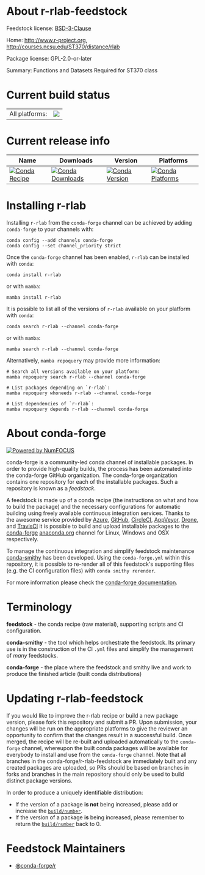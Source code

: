 About r-rlab-feedstock
======================

Feedstock license: [BSD-3-Clause](https://github.com/conda-forge/r-rlab-feedstock/blob/main/LICENSE.txt)

Home: http://www.r-project.org, http://courses.ncsu.edu/ST370/distance/rlab

Package license: GPL-2.0-or-later

Summary: Functions and Datasets Required for ST370 class

Current build status
====================


<table><tr><td>All platforms:</td>
    <td>
      <a href="https://dev.azure.com/conda-forge/feedstock-builds/_build/latest?definitionId=2450&branchName=main">
        <img src="https://dev.azure.com/conda-forge/feedstock-builds/_apis/build/status/r-rlab-feedstock?branchName=main">
      </a>
    </td>
  </tr>
</table>

Current release info
====================

| Name | Downloads | Version | Platforms |
| --- | --- | --- | --- |
| [![Conda Recipe](https://img.shields.io/badge/recipe-r--rlab-green.svg)](https://anaconda.org/conda-forge/r-rlab) | [![Conda Downloads](https://img.shields.io/conda/dn/conda-forge/r-rlab.svg)](https://anaconda.org/conda-forge/r-rlab) | [![Conda Version](https://img.shields.io/conda/vn/conda-forge/r-rlab.svg)](https://anaconda.org/conda-forge/r-rlab) | [![Conda Platforms](https://img.shields.io/conda/pn/conda-forge/r-rlab.svg)](https://anaconda.org/conda-forge/r-rlab) |

Installing r-rlab
=================

Installing `r-rlab` from the `conda-forge` channel can be achieved by adding `conda-forge` to your channels with:

```
conda config --add channels conda-forge
conda config --set channel_priority strict
```

Once the `conda-forge` channel has been enabled, `r-rlab` can be installed with `conda`:

```
conda install r-rlab
```

or with `mamba`:

```
mamba install r-rlab
```

It is possible to list all of the versions of `r-rlab` available on your platform with `conda`:

```
conda search r-rlab --channel conda-forge
```

or with `mamba`:

```
mamba search r-rlab --channel conda-forge
```

Alternatively, `mamba repoquery` may provide more information:

```
# Search all versions available on your platform:
mamba repoquery search r-rlab --channel conda-forge

# List packages depending on `r-rlab`:
mamba repoquery whoneeds r-rlab --channel conda-forge

# List dependencies of `r-rlab`:
mamba repoquery depends r-rlab --channel conda-forge
```


About conda-forge
=================

[![Powered by
NumFOCUS](https://img.shields.io/badge/powered%20by-NumFOCUS-orange.svg?style=flat&colorA=E1523D&colorB=007D8A)](https://numfocus.org)

conda-forge is a community-led conda channel of installable packages.
In order to provide high-quality builds, the process has been automated into the
conda-forge GitHub organization. The conda-forge organization contains one repository
for each of the installable packages. Such a repository is known as a *feedstock*.

A feedstock is made up of a conda recipe (the instructions on what and how to build
the package) and the necessary configurations for automatic building using freely
available continuous integration services. Thanks to the awesome service provided by
[Azure](https://azure.microsoft.com/en-us/services/devops/), [GitHub](https://github.com/),
[CircleCI](https://circleci.com/), [AppVeyor](https://www.appveyor.com/),
[Drone](https://cloud.drone.io/welcome), and [TravisCI](https://travis-ci.com/)
it is possible to build and upload installable packages to the
[conda-forge](https://anaconda.org/conda-forge) [anaconda.org](https://anaconda.org/)
channel for Linux, Windows and OSX respectively.

To manage the continuous integration and simplify feedstock maintenance
[conda-smithy](https://github.com/conda-forge/conda-smithy) has been developed.
Using the ``conda-forge.yml`` within this repository, it is possible to re-render all of
this feedstock's supporting files (e.g. the CI configuration files) with ``conda smithy rerender``.

For more information please check the [conda-forge documentation](https://conda-forge.org/docs/).

Terminology
===========

**feedstock** - the conda recipe (raw material), supporting scripts and CI configuration.

**conda-smithy** - the tool which helps orchestrate the feedstock.
                   Its primary use is in the construction of the CI ``.yml`` files
                   and simplify the management of *many* feedstocks.

**conda-forge** - the place where the feedstock and smithy live and work to
                  produce the finished article (built conda distributions)


Updating r-rlab-feedstock
=========================

If you would like to improve the r-rlab recipe or build a new
package version, please fork this repository and submit a PR. Upon submission,
your changes will be run on the appropriate platforms to give the reviewer an
opportunity to confirm that the changes result in a successful build. Once
merged, the recipe will be re-built and uploaded automatically to the
`conda-forge` channel, whereupon the built conda packages will be available for
everybody to install and use from the `conda-forge` channel.
Note that all branches in the conda-forge/r-rlab-feedstock are
immediately built and any created packages are uploaded, so PRs should be based
on branches in forks and branches in the main repository should only be used to
build distinct package versions.

In order to produce a uniquely identifiable distribution:
 * If the version of a package **is not** being increased, please add or increase
   the [``build/number``](https://docs.conda.io/projects/conda-build/en/latest/resources/define-metadata.html#build-number-and-string).
 * If the version of a package **is** being increased, please remember to return
   the [``build/number``](https://docs.conda.io/projects/conda-build/en/latest/resources/define-metadata.html#build-number-and-string)
   back to 0.

Feedstock Maintainers
=====================

* [@conda-forge/r](https://github.com/orgs/conda-forge/teams/r/)

